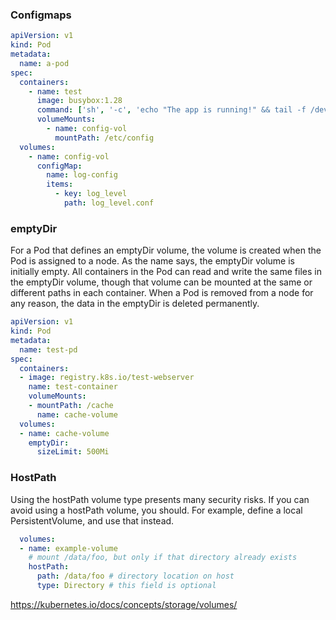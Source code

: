 ### Configmaps
```yaml
apiVersion: v1
kind: Pod
metadata:
  name: a-pod
spec:
  containers:
    - name: test
      image: busybox:1.28
      command: ['sh', '-c', 'echo "The app is running!" && tail -f /dev/null']
      volumeMounts:
        - name: config-vol
          mountPath: /etc/config
  volumes:
    - name: config-vol
      configMap:
        name: log-config
        items:
          - key: log_level
            path: log_level.conf
```



### emptyDir
For a Pod that defines an emptyDir volume, the volume is created when the Pod is assigned to a node. As the name says, the emptyDir volume is initially empty. All containers in the Pod can read and write the same files in the emptyDir volume, though that volume can be mounted at the same or different paths in each container. When a Pod is removed from a node for any reason, the data in the emptyDir is deleted permanently.
```yaml
apiVersion: v1
kind: Pod
metadata:
  name: test-pd
spec:
  containers:
  - image: registry.k8s.io/test-webserver
    name: test-container
    volumeMounts:
    - mountPath: /cache
      name: cache-volume
  volumes:
  - name: cache-volume
    emptyDir:
      sizeLimit: 500Mi
```

### HostPath
Using the hostPath volume type presents many security risks. If you can avoid using a hostPath volume, you should. For example, define a local PersistentVolume, and use that instead.
```yaml
  volumes:
  - name: example-volume
    # mount /data/foo, but only if that directory already exists
    hostPath:
      path: /data/foo # directory location on host
      type: Directory # this field is optional
```

<https://kubernetes.io/docs/concepts/storage/volumes/>

